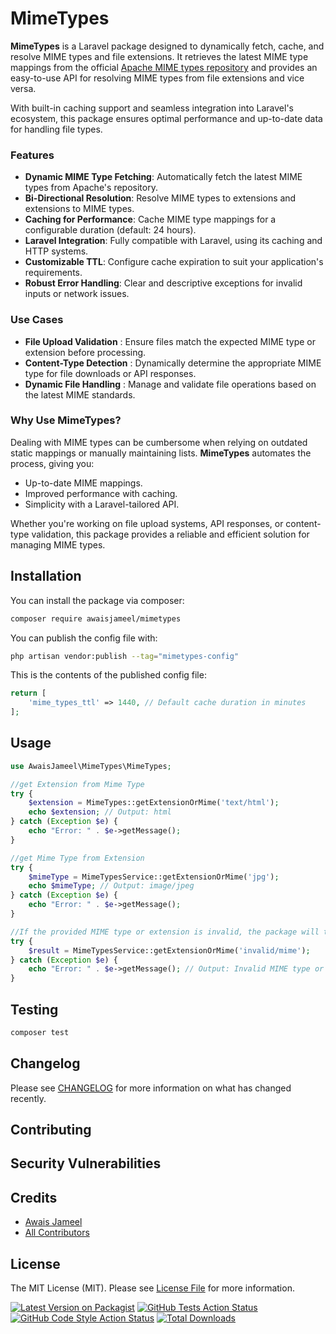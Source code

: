 # MimeTypes

**MimeTypes** is a Laravel package designed to dynamically fetch, cache, and resolve MIME types and file extensions. It retrieves the latest MIME type mappings from the official [Apache MIME types repository](http://svn.apache.org/repos/asf/httpd/httpd/trunk/docs/conf/mime.types) and provides an easy-to-use API for resolving MIME types from file extensions and vice versa.

With built-in caching support and seamless integration into Laravel's ecosystem, this package ensures optimal performance and up-to-date data for handling file types.

### Features

- **Dynamic MIME Type Fetching**: Automatically fetch the latest MIME types from Apache's repository.
- **Bi-Directional Resolution**: Resolve MIME types to extensions and extensions to MIME types.
- **Caching for Performance**: Cache MIME type mappings for a configurable duration (default: 24 hours).
- **Laravel Integration**: Fully compatible with Laravel, using its caching and HTTP systems.
- **Customizable TTL**: Configure cache expiration to suit your application's requirements.
- **Robust Error Handling**: Clear and descriptive exceptions for invalid inputs or network issues.

### Use Cases

* **File Upload Validation** : Ensure files match the expected MIME type or extension before processing.
* **Content-Type Detection** : Dynamically determine the appropriate MIME type for file downloads or API responses.
* **Dynamic File Handling** : Manage and validate file operations based on the latest MIME standards.

### Why Use MimeTypes?

Dealing with MIME types can be cumbersome when relying on outdated static mappings or manually maintaining lists. **MimeTypes** automates the process, giving you:

* Up-to-date MIME mappings.
* Improved performance with caching.
* Simplicity with a Laravel-tailored API.

Whether you're working on file upload systems, API responses, or content-type validation, this package provides a reliable and efficient solution for managing MIME types.

## Installation

You can install the package via composer:

```bash
composer require awaisjameel/mimetypes
```

You can publish the config file with:

```bash
php artisan vendor:publish --tag="mimetypes-config"
```

This is the contents of the published config file:

```php
return [
    'mime_types_ttl' => 1440, // Default cache duration in minutes
];
```

## Usage

```php
use AwaisJameel\MimeTypes\MimeTypes;

//get Extension from Mime Type
try {
    $extension = MimeTypes::getExtensionOrMime('text/html');
    echo $extension; // Output: html
} catch (Exception $e) {
    echo "Error: " . $e->getMessage();
}

//get Mime Type from Extension
try {
    $mimeType = MimeTypesService::getExtensionOrMime('jpg');
    echo $mimeType; // Output: image/jpeg
} catch (Exception $e) {
    echo "Error: " . $e->getMessage();
}

//If the provided MIME type or extension is invalid, the package will throw an exception:
try {
    $result = MimeTypesService::getExtensionOrMime('invalid/mime');
} catch (Exception $e) {
    echo "Error: " . $e->getMessage(); // Output: Invalid MIME type or extension!
}
```

## Testing

```bash
composer test
```

## Changelog

Please see [CHANGELOG](CHANGELOG.md) for more information on what has changed recently.

## Contributing

## Security Vulnerabilities

## Credits

- [Awais Jameel](https://github.com/awaisjameel)
- [All Contributors](../../contributors)

## License

The MIT License (MIT). Please see [License File](LICENSE.md) for more information.


[![Latest Version on Packagist](https://img.shields.io/packagist/v/awaisjameel/mimetypes.svg?style=flat-square)](https://packagist.org/packages/awaisjameel/mimetypes)
[![GitHub Tests Action Status](https://img.shields.io/github/actions/workflow/status/awaisjameel/mimetypes/run-tests.yml?branch=main&label=tests&style=flat-square)](https://github.com/awaisjameel/mimetypes/actions?query=workflow%3Arun-tests+branch%3Amain)
[![GitHub Code Style Action Status](https://img.shields.io/github/actions/workflow/status/awaisjameel/mimetypes/fix-php-code-style-issues.yml?branch=main&label=code%20style&style=flat-square)](https://github.com/awaisjameel/mimetypes/actions?query=workflow%3A"Fix+PHP+code+style+issues"+branch%3Amain)
[![Total Downloads](https://img.shields.io/packagist/dt/awaisjameel/mimetypes.svg?style=flat-square)](https://packagist.org/packages/awaisjameel/mimetypes)
